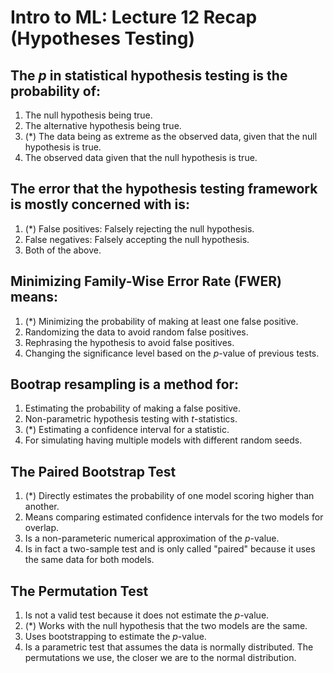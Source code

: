 # Intro to ML: Lecture 12 Recap (Hypotheses Testing)

## The $p$ in statistical hypothesis testing is the probability of:

1. The null hypothesis being true.
2. The alternative hypothesis being true.
3. (*) The data being as extreme as the observed data, given that the null hypothesis is true.
4. The observed data given that the null hypothesis is true.


## The error that the hypothesis testing framework is mostly concerned with is:

1. (*) False positives: Falsely rejecting the null hypothesis.
2. False negatives: Falsely accepting the null hypothesis.
3. Both of the above.


## Minimizing Family-Wise Error Rate (FWER) means:

1. (*) Minimizing the probability of making at least one false positive.
2. Randomizing the data to avoid random false positives.
3. Rephrasing the hypothesis to avoid false positives.
4. Changing the significance level based on the $p$-value of previous tests.


## Bootrap resampling is a method for:

1. Estimating the probability of making a false positive.
2. Non-parametric hypothesis testing with $t$-statistics.
3. (*) Estimating a confidence interval for a statistic.
4. For simulating having multiple models with different random seeds.


## The Paired Bootstrap Test

1. (*) Directly estimates the probability of one model scoring higher than another.
2. Means comparing estimated confidence intervals for the two models for overlap.
3. Is a non-parameteric numerical approximation of the $p$-value.
4. Is in fact a two-sample test and is only called "paired" because it uses the same data for both models.


## The Permutation Test

1. Is not a valid test because it does not estimate the $p$-value.
2. (*) Works with the null hypothesis that the two models are the same.
3. Uses bootstrapping to estimate the $p$-value.
4. Is a parametric test that assumes the data is normally distributed. The permutations we use, the closer we are to the normal distribution.


